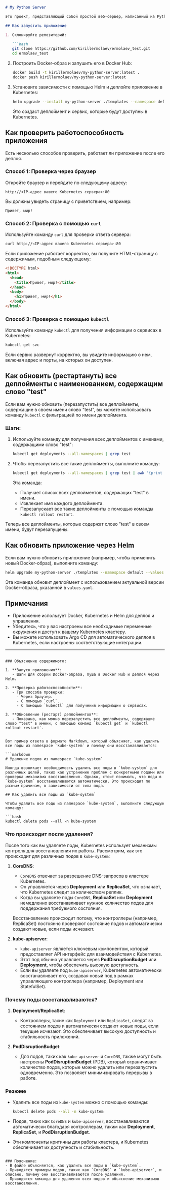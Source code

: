 
```markdown
# My Python Server

Это проект, представляющий собой простой веб-сервер, написанный на Python, который генерирует HTML-страницу с приветствием. Приложение разворачивается в Kubernetes с использованием Helm.

## Как запустить приложение

1. Склонируйте репозиторий:

   ```bash
   git clone https://github.com/kirillermolaev/ermolaev_test.git
   cd ermolaev_test
   ```

2. Построить Docker-образ и запушить его в Docker Hub:

   ```bash
   docker build -t kirillermolaev/my-python-server:latest .
   docker push kirillermolaev/my-python-server:latest
   ```

3. Установите зависимости с помощью Helm и деплойте приложение в Kubernetes:

   ```bash
   helm upgrade --install my-python-server ./templates --namespace default --values values.yaml
   ```

   Это создаст деплоймент и сервис, которые будут доступны в Kubernetes.

## Как проверить работоспособность приложения

Есть несколько способов проверить, работает ли приложение после его деплоя.

### Способ 1: Проверка через браузер

Откройте браузер и перейдите по следующему адресу:

```
http://<IP-адрес вашего Kubernetes сервера>:80
```

Вы должны увидеть страницу с приветствием, например:

```
Привет, мир!
```

### Способ 2: Проверка с помощью `curl`

Используйте команду `curl` для проверки ответа сервера:

```bash
curl http://<IP-адрес вашего Kubernetes сервера>:80
```

Если приложение работает корректно, вы получите HTML-страницу с содержимым, подобным следующему:

```html
<!DOCTYPE html>
<html>
  <head>
    <title>Привет, мир!</title>
  </head>
  <body>
    <h1>Привет, мир!</h1>
  </body>
</html>
```

### Способ 3: Проверка с помощью `kubectl`

Используйте команду `kubectl` для получения информации о сервисах в Kubernetes:

```bash
kubectl get svc
```

Если сервис развернут корректно, вы увидите информацию о нем, включая адрес и порты, на которых он доступен.

## Как обновить (рестартануть) все деплойменты с наименованием, содержащим слово "test"

Если вам нужно обновить (перезапустить) все деплойменты, содержащие в своем имени слово "test", вы можете использовать команду `kubectl` с фильтрацией по имени деплоймента.

### Шаги:

1. Используйте команду для получения всех деплойментов с именами, содержащими слово "test":

   ```bash
   kubectl get deployments --all-namespaces | grep test
   ```

2. Чтобы перезапустить все такие деплойменты, выполните команду:

   ```bash
   kubectl get deployments --all-namespaces | grep test | awk '{print $2}' | xargs -I {} kubectl rollout restart deployment/{} --namespace={}
   ```

   Эта команда:
   - Получает список всех деплойментов, содержащих "test" в имени.
   - Извлекает имя каждого деплоймента.
   - Перезапускает все такие деплойменты с помощью команды `kubectl rollout restart`.

Теперь все деплойменты, которые содержат слово "test" в своем имени, будут перезапущены.

## Как обновить приложение через Helm

Если вам нужно обновить приложение (например, чтобы применить новый Docker-образ), выполните команду:

```bash
helm upgrade my-python-server ./templates --namespace default --values values.yaml
```

Эта команда обновит деплоймент с использованием актуальной версии Docker-образа, указанной в `values.yaml`.

## Примечания

- Приложение использует Docker, Kubernetes и Helm для деплоя и управления.
- Убедитесь, что у вас настроены все необходимые переменные окружения и доступ к вашему Kubernetes кластеру.
- Вы можете использовать Argo CD для автоматического деплоя в Kubernetes, если настроены соответствующие интеграции.

---


```

### Объяснение содержимого:

1. **Запуск приложения**:
   - Шаги для сборки Docker-образа, пуша в Docker Hub и деплоя через Helm.
   
2. **Проверка работоспособности**:
   - Три способа проверки:
     - Через браузер.
     - С помощью `curl`.
     - С помощью `kubectl` для получения информации о сервисах.
   
3. **Обновление (рестарт) деплойментов**:
   - Показано, как можно перезапустить все деплойменты, содержащие слово "test" в имени, с помощью команд `kubectl get` и `kubectl rollout restart`.
   

Вот пример ответа в формате Markdown, который объясняет, как удалить все поды из namespace `kube-system` и почему они восстанавливаются:

```markdown
# Удаление подов из namespace `kube-system`

Иногда возникает необходимость удалить все поды в `kube-system` для различных целей, таких как устранение проблем с конкретными подами или проверка механизма восстановления. Однако, стоит понимать, что поды в `kube-system` восстанавливаются автоматически. Это происходит по разным причинам, в зависимости от типа пода.

## Как удалить все поды из `kube-system`

Чтобы удалить все поды из namespace `kube-system`, выполните следующую команду:

```bash
kubectl delete pods --all -n kube-system
```

### Что происходит после удаления?

После того как вы удаляете поды, Kubernetes использует механизмы контроля для восстановления их работы. Рассмотрим, как это происходит для различных подов в `kube-system`:

1. **CoreDNS**:
   - `CoreDNS` отвечает за разрешение DNS-запросов в кластере Kubernetes.
   - Он управляется через **Deployment** или **ReplicaSet**, что означает, что Kubernetes следит за количеством реплик.
   - Когда вы удаляете поды `CoreDNS`, **ReplicaSet** или **Deployment** немедленно восстанавливает нужное количество подов для поддержания требуемого состояния.

   Восстановление происходит потому, что контроллеры (например, ReplicaSet) постоянно проверяют состояние подов и автоматически создают новые, если поды исчезают.

2. **kube-apiserver**:
   - `kube-apiserver` является ключевым компонентом, который предоставляет API интерфейс для взаимодействия с Kubernetes.
   - Этот под обычно управляется через **PodDisruptionBudget** или **Deployment**, чтобы обеспечить высокую доступность.
   - Если вы удаляете под `kube-apiserver`, Kubernetes автоматически восстанавливает его, создавая новый под в рамках управляющего контроллера (например, Deployment или StatefulSet).

### Почему поды восстанавливаются?

1. **Deployment/ReplicaSet**:
   - Контроллеры, такие как `Deployment` или `ReplicaSet`, следят за состоянием подов и автоматически создают новые поды, если текущие исчезают. Это обеспечивает высокую доступность и стабильность приложений.

2. **PodDisruptionBudget**:
   - Для подов, таких как `kube-apiserver` и `CoreDNS`, также могут быть настроены **PodDisruptionBudget** (PDB), который ограничивает количество подов, которые можно удалить или перезапустить одновременно. Это позволяет минимизировать перерывы в работе.

### Резюме

- Удалить все поды из `kube-system` можно с помощью команды:
  
  ```bash
  kubectl delete pods --all -n kube-system
  ```

- Подов, таких как `CoreDNS` и `kube-apiserver`, восстанавливаются автоматически благодаря контроллерам, таким как **Deployment**, **ReplicaSet**, и **PodDisruptionBudget**.
- Эти компоненты критичны для работы кластера, и Kubernetes обеспечивает их доступность и стабильность.

```

### Пояснение:
- В файле объясняется, как удалить все поды в `kube-system`.
- Приводятся примеры подов, таких как `CoreDNS` и `kube-apiserver`, и описано, почему они восстанавливаются после удаления.
- Приводится команда для удаления всех подов и объяснение механизмов восстановления.
